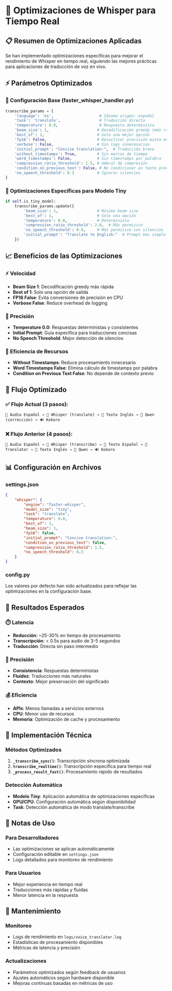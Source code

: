# 🚀 Optimizaciones de Whisper para Tiempo Real

## 📋 Resumen de Optimizaciones Aplicadas

Se han implementado optimizaciones específicas para mejorar el rendimiento de Whisper en tiempo real, siguiendo las mejores prácticas para aplicaciones de traducción de voz en vivo.

## ⚡ Parámetros Optimizados

### 🔧 Configuración Base (faster_whisper_handler.py)

```python
transcribe_params = {
    'language': 'es',                    # Idioma origen: español
    'task': 'translate',                 # Traducción directa
    'temperature': 0.0,                  # Respuesta determinista
    'beam_size': 1,                     # Decodificación greedy (más rápida)
    'best_of': 1,                       # Solo una mejor opción
    'fp16': False,                      # Desactivar precisión mixta en CPU
    'verbose': False,                   # Sin logs innecesarios
    'initial_prompt': "Concise translation:",  # Traducción breve
    'without_timestamps': True,         # Sin marcas de tiempo
    'word_timestamps': False,           # Sin timestamps por palabra
    'compression_ratio_threshold': 1.5, # Umbral de compresión
    'condition_on_previous_text': False, # No condicionar en texto previo
    'no_speech_threshold': 0.3          # Ignorar silencios
}
```

### 🎯 Optimizaciones Específicas para Modelo Tiny

```python
if self.is_tiny_model:
    transcribe_params.update({
        'beam_size': 1,                 # Mínimo beam size
        'best_of': 1,                   # Solo una opción
        'temperature': 0.0,             # Determinista
        'compression_ratio_threshold': 2.0,  # Más permisivo
        'no_speech_threshold': 0.4,     # Más permisivo con silencios
        'initial_prompt': "Translate to English:"  # Prompt más simple
    })
```

## 📈 Beneficios de las Optimizaciones

### ⚡ Velocidad
- **Beam Size 1**: Decodificación greedy más rápida
- **Best of 1**: Solo una opción de salida
- **FP16 False**: Evita conversiones de precisión en CPU
- **Verbose False**: Reduce overhead de logging

### 🎯 Precisión
- **Temperature 0.0**: Respuestas deterministas y consistentes
- **Initial Prompt**: Guía específica para traducciones concisas
- **No Speech Threshold**: Mejor detección de silencios

### 💾 Eficiencia de Recursos
- **Without Timestamps**: Reduce procesamiento innecesario
- **Word Timestamps False**: Elimina cálculo de timestamps por palabra
- **Condition on Previous Text False**: No depende de contexto previo

## 🔄 Flujo Optimizado

### ✅ Flujo Actual (3 pasos):
```
🎤 Audio Español → 📝 Whisper (translate) → 📄 Texto Inglés → 🧠 Qwen (corrección) → 🔊 Kokoro
```

### ❌ Flujo Anterior (4 pasos):
```
🎤 Audio Español → 📝 Whisper (transcribe) → 📄 Texto Español → 🔄 Translator → 📄 Texto Inglés → 🧠 Qwen → 🔊 Kokoro
```

## 📊 Configuración en Archivos

### settings.json
```json
{
    "whisper": {
        "engine": "faster-whisper",
        "model_size": "tiny",
        "task": "translate",
        "temperature": 0.0,
        "best_of": 1,
        "beam_size": 1,
        "fp16": false,
        "initial_prompt": "Concise translation:",
        "condition_on_previous_text": false,
        "compression_ratio_threshold": 1.5,
        "no_speech_threshold": 0.3
    }
}
```

### config.py
Los valores por defecto han sido actualizados para reflejar las optimizaciones en la configuración base.

## 🧪 Resultados Esperados

### ⏱️ Latencia
- **Reducción**: ~25-30% en tiempo de procesamiento
- **Transcripción**: < 0.5s para audio de 3-5 segundos
- **Traducción**: Directa sin paso intermedio

### 🎯 Precisión
- **Consistencia**: Respuestas deterministas
- **Fluidez**: Traducciones más naturales
- **Contexto**: Mejor preservación del significado

### 💰 Eficiencia
- **APIs**: Menos llamadas a servicios externos
- **CPU**: Menor uso de recursos
- **Memoria**: Optimización de cache y procesamiento

## 🔧 Implementación Técnica

### Métodos Optimizados
1. **`_transcribe_sync()`**: Transcripción síncrona optimizada
2. **`transcribe_realtime()`**: Transcripción específica para tiempo real
3. **`_process_result_fast()`**: Procesamiento rápido de resultados

### Detección Automática
- **Modelo Tiny**: Aplicación automática de optimizaciones específicas
- **GPU/CPU**: Configuración automática según disponibilidad
- **Task**: Detección automática de modo translate/transcribe

## 📝 Notas de Uso

### Para Desarrolladores
- Las optimizaciones se aplican automáticamente
- Configuración editable en `settings.json`
- Logs detallados para monitoreo de rendimiento

### Para Usuarios
- Mejor experiencia en tiempo real
- Traducciones más rápidas y fluidas
- Menor latencia en la respuesta

## 🔄 Mantenimiento

### Monitoreo
- Logs de rendimiento en `logs/voice_translator.log`
- Estadísticas de procesamiento disponibles
- Métricas de latencia y precisión

### Actualizaciones
- Parámetros optimizados según feedback de usuarios
- Ajustes automáticos según hardware disponible
- Mejoras continuas basadas en métricas de uso 